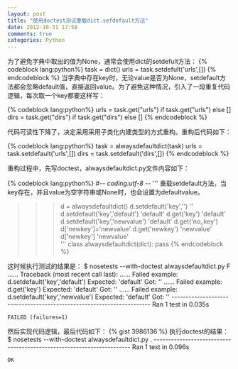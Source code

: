 ```yaml
---
layout: post
title: "使用doctest测试重载dict.sefdefault方法"
date: 2012-10-31 17:58
comments: true
categories: Python
---
```


为了避免字典中取出的值为None，通常会使用dict的setdefult方法：
{% codeblock lang:python%}
task = dict()
urls = task.setdefult('urls',[])
{% endcodeblock %}
当字典中存在key时，无论value是否为None，setdefault方法都会忽略default值，直接返回value。为了避免这种情况，引入了一段重复代码逻辑，每次取一个key都要这样写：

{% codeblock lang:python%}
urls = task.get("urls") if task.get("urls") else []
dirs = task.get("dirs") if task.get("dirs") else []
{% endcodeblock %}

代码可读性下降了，决定采用采用子类化内建类型的方式重构。重构后代码如下：

{% codeblock lang:python%}
task = alwaysdefaultdict(task)
urls = task.setdefault('urls',[])
dirs = task.setdefault('dirs',[])
{% endcodeblock %}

重构过程中，先写doctest，alwaysdefaultdict.py文件内容如下：

{% codeblock lang:python%}
#-*- coding:utf-8 -*-
'''
重载setdefault方法，当key存在，并且value为空字符串或None时，也会设置为defaultvalue。
>>> d = alwaysdefaultdict()
>>> d.setdefault('key','')
''
>>> d.setdefault('key','default')
'default'
>>> d.get('key')
'default'
>>> d.setdefault('key','newvalue')
'default'
>>> d.get('no_key')
>>> d['newkey']='newvalue'
>>> d.get('newkey')
'newvalue'
>>> d['newkey']
'newvalue'  
'''
class alwaysdefaultdict(dict):
    pass
{% endcodeblock %}

这时候执行测试的结果是：
    $ nosetests --with-doctest alwaysdefaultdict.py
    F
    ......
    Traceback (most recent call last):
    ......
    Failed example:
        d.setdefault('key','default')
    Expected:
        'default'
    Got:
        ''
    ......
    Failed example:
        d.get('key')
    Expected:
        'default'
    Got:
        ''
    ......
    Failed example:
        d.setdefault('key','newvalue')
    Expected:
        'default'
    Got:
        ''
    ----------------------------------------------------------------------
    Ran 1 test in 0.035s

    FAILED (failures=1)
然后实现代码逻辑，最后代码如下：
{% gist 3986136 %}
执行doctest的结果：
    $ nosetests --with-doctest alwaysdefaultdict.py
    .
    ----------------------------------------------------------------------
    Ran 1 test in 0.096s

    OK
